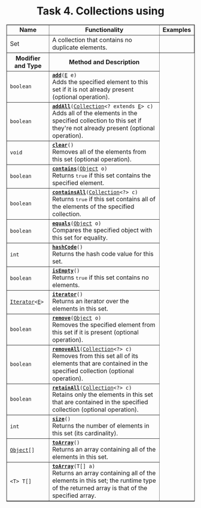 <h1 align = "center">Task 4. Collections using</h1>

<table align = "center"  border="1">
	<tr align = "center">
		<td><b>Name</b></td>
		<td><b>Functionality</b></td>
		<td><b>Examples</b></td>
	</tr>
	<tr>
		<td>Set</td>
		<td>A collection that contains no duplicate elements.</td>
		<td><tbody><tr>
<th class="colFirst" scope="col">Modifier and Type</th>
<th class="colLast" scope="col">Method and Description</th>
</tr>
<tr class="altColor">
<td class="colFirst"><code>boolean</code></td>
<td class="colLast"><code><strong><a href="../../java/util/Set.html#add(E)">add</a></strong>(<a href="../../java/util/Set.html" title="type parameter in Set">E</a>&nbsp;e)</code>
<div class="block">Adds the specified element to this set if it is not already present
 (optional operation).</div>
</td>
</tr>
<tr class="rowColor">
<td class="colFirst"><code>boolean</code></td>
<td class="colLast"><code><strong><a href="../../java/util/Set.html#addAll(java.util.Collection)">addAll</a></strong>(<a href="../../java/util/Collection.html" title="interface in java.util">Collection</a>&lt;? extends <a href="../../java/util/Set.html" title="type parameter in Set">E</a>&gt;&nbsp;c)</code>
<div class="block">Adds all of the elements in the specified collection to this set if
 they're not already present (optional operation).</div>
</td>
</tr>
<tr class="altColor">
<td class="colFirst"><code>void</code></td>
<td class="colLast"><code><strong><a href="../../java/util/Set.html#clear()">clear</a></strong>()</code>
<div class="block">Removes all of the elements from this set (optional operation).</div>
</td>
</tr>
<tr class="rowColor">
<td class="colFirst"><code>boolean</code></td>
<td class="colLast"><code><strong><a href="../../java/util/Set.html#contains(java.lang.Object)">contains</a></strong>(<a href="../../java/lang/Object.html" title="class in java.lang">Object</a>&nbsp;o)</code>
<div class="block">Returns <tt>true</tt> if this set contains the specified element.</div>
</td>
</tr>
<tr class="altColor">
<td class="colFirst"><code>boolean</code></td>
<td class="colLast"><code><strong><a href="../../java/util/Set.html#containsAll(java.util.Collection)">containsAll</a></strong>(<a href="../../java/util/Collection.html" title="interface in java.util">Collection</a>&lt;?&gt;&nbsp;c)</code>
<div class="block">Returns <tt>true</tt> if this set contains all of the elements of the
 specified collection.</div>
</td>
</tr>
<tr class="rowColor">
<td class="colFirst"><code>boolean</code></td>
<td class="colLast"><code><strong><a href="../../java/util/Set.html#equals(java.lang.Object)">equals</a></strong>(<a href="../../java/lang/Object.html" title="class in java.lang">Object</a>&nbsp;o)</code>
<div class="block">Compares the specified object with this set for equality.</div>
</td>
</tr>
<tr class="altColor">
<td class="colFirst"><code>int</code></td>
<td class="colLast"><code><strong><a href="../../java/util/Set.html#hashCode()">hashCode</a></strong>()</code>
<div class="block">Returns the hash code value for this set.</div>
</td>
</tr>
<tr class="rowColor">
<td class="colFirst"><code>boolean</code></td>
<td class="colLast"><code><strong><a href="../../java/util/Set.html#isEmpty()">isEmpty</a></strong>()</code>
<div class="block">Returns <tt>true</tt> if this set contains no elements.</div>
</td>
</tr>
<tr class="altColor">
<td class="colFirst"><code><a href="../../java/util/Iterator.html" title="interface in java.util">Iterator</a>&lt;<a href="../../java/util/Set.html" title="type parameter in Set">E</a>&gt;</code></td>
<td class="colLast"><code><strong><a href="../../java/util/Set.html#iterator()">iterator</a></strong>()</code>
<div class="block">Returns an iterator over the elements in this set.</div>
</td>
</tr>
<tr class="rowColor">
<td class="colFirst"><code>boolean</code></td>
<td class="colLast"><code><strong><a href="../../java/util/Set.html#remove(java.lang.Object)">remove</a></strong>(<a href="../../java/lang/Object.html" title="class in java.lang">Object</a>&nbsp;o)</code>
<div class="block">Removes the specified element from this set if it is present
 (optional operation).</div>
</td>
</tr>
<tr class="altColor">
<td class="colFirst"><code>boolean</code></td>
<td class="colLast"><code><strong><a href="../../java/util/Set.html#removeAll(java.util.Collection)">removeAll</a></strong>(<a href="../../java/util/Collection.html" title="interface in java.util">Collection</a>&lt;?&gt;&nbsp;c)</code>
<div class="block">Removes from this set all of its elements that are contained in the
 specified collection (optional operation).</div>
</td>
</tr>
<tr class="rowColor">
<td class="colFirst"><code>boolean</code></td>
<td class="colLast"><code><strong><a href="../../java/util/Set.html#retainAll(java.util.Collection)">retainAll</a></strong>(<a href="../../java/util/Collection.html" title="interface in java.util">Collection</a>&lt;?&gt;&nbsp;c)</code>
<div class="block">Retains only the elements in this set that are contained in the
 specified collection (optional operation).</div>
</td>
</tr>
<tr class="altColor">
<td class="colFirst"><code>int</code></td>
<td class="colLast"><code><strong><a href="../../java/util/Set.html#size()">size</a></strong>()</code>
<div class="block">Returns the number of elements in this set (its cardinality).</div>
</td>
</tr>
<tr class="rowColor">
<td class="colFirst"><code><a href="../../java/lang/Object.html" title="class in java.lang">Object</a>[]</code></td>
<td class="colLast"><code><strong><a href="../../java/util/Set.html#toArray()">toArray</a></strong>()</code>
<div class="block">Returns an array containing all of the elements in this set.</div>
</td>
</tr>
<tr class="altColor">
<td class="colFirst"><code>&lt;T&gt;&nbsp;T[]</code></td>
<td class="colLast"><code><strong><a href="../../java/util/Set.html#toArray(T[])">toArray</a></strong>(T[]&nbsp;a)</code>
<div class="block">Returns an array containing all of the elements in this set; the
 runtime type of the returned array is that of the specified array.</div>
</td>
</tr>
</tbody></td>
	</tr>
</table>